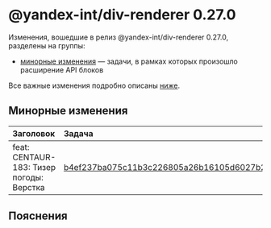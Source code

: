 # @yandex-int/div-renderer 0.27.0

<!-- ЧЕЛОВЕЧЕСКОЕ ВСТУПЛЕНИЕ -->

Изменения, вошедшие в релиз @yandex-int/div-renderer 0.27.0, разделены на группы:

* [минорные изменения](#Минорные-изменения) — задачи, в рамках которых произошло расширение API блоков

Все важные изменения подробно описаны [ниже](#Пояснения).

## Минорные изменения

| Заголовок                                | Задача                                     | PR  |
| :--------------------------------------- | :----------------------------------------- | :-- |
| feat: CENTAUR-183: Тизер погоды: Верстка | [b4ef237ba075c11b3c226805a26b16105d6027b2] | N/A |

## Пояснения

[b4ef237ba075c11b3c226805a26b16105d6027b2]: https://a.yandex-team.ru/arc_vcs/commit/b4ef237ba075c11b3c226805a26b16105d6027b2
